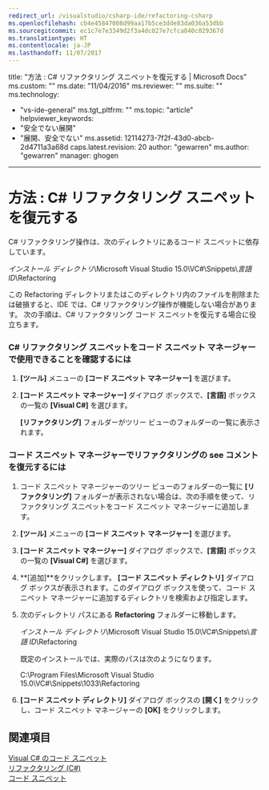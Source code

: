 ```yaml
---
redirect_url: /visualstudio/csharp-ide/refactoring-csharp
ms.openlocfilehash: cb4e45847008d99aa17b5ce3dde83da036a53dbb
ms.sourcegitcommit: ec1c7e7e3349d2f3a4dc027e7cfca840c029367d
ms.translationtype: HT
ms.contentlocale: ja-JP
ms.lasthandoff: 11/07/2017
---
```

title: "方法 : C# リファクタリング スニペットを復元する | Microsoft Docs" ms.custom: "" ms.date: "11/04/2016" ms.reviewer: "" ms.suite: "" ms.technology: 
  - "vs-ide-general" ms.tgt_pltfrm: "" ms.topic: "article" helpviewer_keywords: 
  - "安全でない展開"
  - "展開、安全でない" ms.assetid: 12114273-7f2f-43d0-abcb-2d4711a3a68d caps.latest.revision: 20 author: "gewarren" ms.author: "gewarren" manager: ghogen
---
# <a name="how-to-restore-c-refactoring-snippets"></a>方法 : C# リファクタリング スニペットを復元する
C# リファクタリング操作は、次のディレクトリにあるコード スニペットに依存しています。  
  
 *インストール ディレクトリ*\Microsoft Visual Studio 15.0\VC#\Snippets\\*言語 ID*\Refactoring  
  
 この Refactoring ディレクトリまたはこのディレクトリ内のファイルを削除または破損すると、IDE では、C# リファクタリング操作が機能しない場合があります。 次の手順は、C# リファクタリング コード スニペットを復元する場合に役立ちます。  
  
### <a name="to-verify-c-refactoring-snippets-are-available-through-the-code-snippet-manager"></a>C# リファクタリング スニペットをコード スニペット マネージャーで使用できることを確認するには  
  
1.  **[ツール]** メニューの **[コード スニペット マネージャー]** を選びます。  
  
2.  **[コード スニペット マネージャー]** ダイアログ ボックスで、**[言語]** ボックスの一覧の **[Visual C#]** を選びます。  
  
     **[リファクタリング]** フォルダーがツリー ビューのフォルダーの一覧に表示されます。  
  
### <a name="to-restore-refactoring-see-comment-in-code-snippet-manager"></a>コード スニペット マネージャーでリファクタリングの see コメントを復元するには  
  
1.  コード スニペット マネージャーのツリー ビューのフォルダーの一覧に **[リファクタリング]** フォルダーが表示されない場合は、次の手順を使って、リファクタリング スニペットをコード スニペット マネージャーに追加します。  
  
2.  **[ツール]** メニューの **[コード スニペット マネージャー]** を選びます。  
  
3.  **[コード スニペット マネージャー]** ダイアログ ボックスで、**[言語]** ボックスの一覧の **[Visual C#]** を選びます。  
  
4.  **[追加]**をクリックします。 **[コード スニペット ディレクトリ]** ダイアログ ボックスが表示されます。このダイアログ ボックスを使って、コード スニペット マネージャーに追加するディレクトリを検索および指定します。  
  
5.  次のディレクトリ パスにある **Refactoring** フォルダーに移動します。  
  
     *インストール ディレクトリ*\Microsoft Visual Studio 15.0\VC#\Snippets\\*言語 ID*\Refactoring  
  
     既定のインストールでは、実際のパスは次のようになります。  
  
     C:\Program Files\Microsoft Visual Studio 15.0\VC#\Snippets\1033\Refactoring  
  
6.  **[コード スニペット ディレクトリ]** ダイアログ ボックスの **[開く]** をクリックし、コード スニペット マネージャーの **[OK]** をクリックします。  
  
## <a name="see-also"></a>関連項目  
 [Visual C# のコード スニペット](../ide/visual-csharp-code-snippets.md)   
 [リファクタリング (C#)](../csharp-ide/refactoring-csharp.md)   
 [コード スニペット](../ide/code-snippets.md)